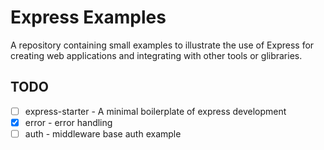 # Express Examples

A repository containing small examples to illustrate the use of Express for creating web applications and integrating with other tools or glibraries.

## TODO

- [ ] express-starter - A minimal boilerplate of express development
- [x] error - error handling
- [ ] auth - middleware base auth example
